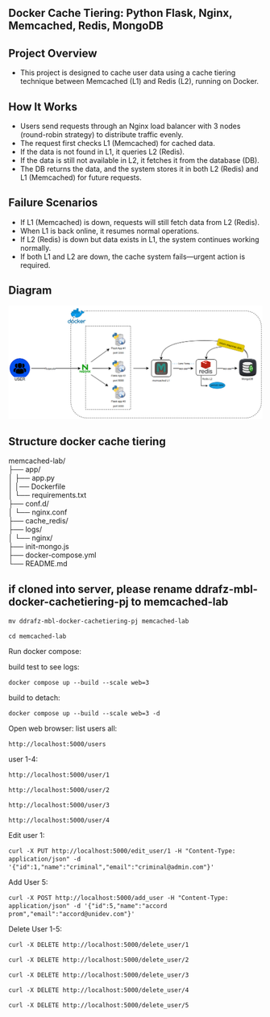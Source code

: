 ## Docker Cache Tiering: Python Flask, Nginx, Memcached, Redis, MongoDB

## Project Overview
* This project is designed to cache user data using a cache tiering technique between Memcached (L1) and Redis (L2), running on Docker.

## How It Works
* Users send requests through an Nginx load balancer with 3 nodes (round-robin strategy) to distribute traffic evenly.
* The request first checks L1 (Memcached) for cached data.
* If the data is not found in L1, it queries L2 (Redis).
* If the data is still not available in L2, it fetches it from the database (DB).
* The DB returns the data, and the system stores it in both L2 (Redis) and L1 (Memcached) for future requests.

## Failure Scenarios
* If L1 (Memcached) is down, requests will still fetch data from L2 (Redis).
* When L1 is back online, it resumes normal operations.
* If L2 (Redis) is down but data exists in L1, the system continues working normally.
* If both L1 and L2 are down, the cache system fails—urgent action is required.

## Diagram
![Docker Cache Tiering](docker-cachetiering-diagram1.png)

## Structure docker cache tiering
memcached-lab/ \
├── app/ \
│   ├── app.py \
│   │── Dockerfile \
│   └── requirements.txt \
├── conf.d/ \
│   └── nginx.conf \
├── cache_redis/ \
├── logs/ \
│   └── nginx/ \
├── init-mongo.js \
├── docker-compose.yml \
└── README.md

## if cloned into server, please rename ddrafz-mbl-docker-cachetiering-pj to memcached-lab
```
mv ddrafz-mbl-docker-cachetiering-pj memcached-lab
```
```
cd memcached-lab
```
Run docker compose:

build test to see logs:
```
docker compose up --build --scale web=3
```
build to detach:
```
docker compose up --build --scale web=3 -d
```
Open web browser:
list users all:
```
http://localhost:5000/users
```
user 1-4:
```
http://localhost:5000/user/1
```
```
http://localhost:5000/user/2
```
```
http://localhost:5000/user/3
```
```
http://localhost:5000/user/4
```

Edit user 1:
```
curl -X PUT http://localhost:5000/edit_user/1 -H "Content-Type: application/json" -d '{"id":1,"name":"criminal","email":"criminal@admin.com"}'
```
Add User 5:
```
curl -X POST http://localhost:5000/add_user -H "Content-Type: application/json" -d '{"id":5,"name":"accord prom","email":"accord@unidev.com"}'
```

Delete User 1-5:
```
curl -X DELETE http://localhost:5000/delete_user/1
```
```
curl -X DELETE http://localhost:5000/delete_user/2
```
```
curl -X DELETE http://localhost:5000/delete_user/3
```
```
curl -X DELETE http://localhost:5000/delete_user/4
```
```
curl -X DELETE http://localhost:5000/delete_user/5
```
